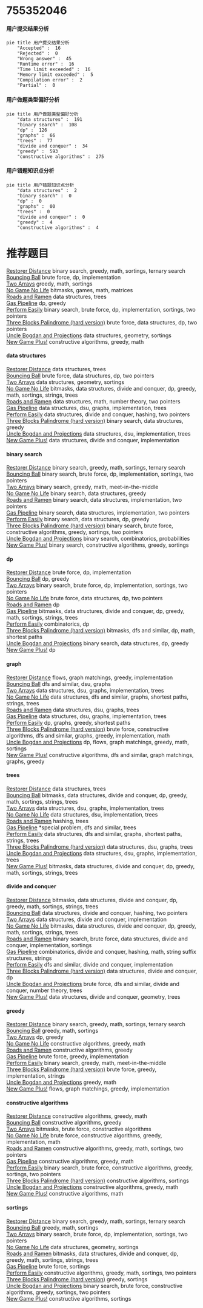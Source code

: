 # 755352046
<!-- tabs:start -->
#### **用户提交结果分析**

```mermaid
pie title 用户提交结果分析
    "Accepted" :  16
    "Rejected" :  0
    "Wrong answer" :  45
    "Runtime error" :  16
    "Time limit exceeded" :  16
    "Memory limit exceeded" :  5
    "Compilation error" :  2
    "Partial" :  0
```
#### **用户做题类型偏好分析**

```mermaid
pie title 用户做题类型偏好分析
    "data structures" :  191
    "binary search" :  108
    "dp" :  126
    "graphs" :  66
    "trees" :  77
    "divide and conquer" :  34
    "greedy" :  593
    "constructive algorithms" :  275
```
#### **用户错题知识点分析**

```mermaid
pie title 用户错题知识点分析
    "data structures" :  2
    "binary search" :  0
    "dp" :  0
    "graphs" :  00
    "trees" :  0
    "divide and conquer" :  0
    "greedy" :  4
    "constructive algorithms" :  4
```
<!-- tabs:end -->
# 推荐题目
[Restorer Distance](http://codeforces.com/problemset/problem/1355/E)		binary search,
                        greedy,
                        math,
                        sortings,
                        ternary search		  
[Bouncing Ball](http://codeforces.com/problemset/problem/1415/C)		brute force,
                        dp,
                        implementation		  
[Two Arrays](http://codeforces.com/problemset/problem/1417/B)		greedy,
                        math,
                        sortings		  
[No Game No Life](http://codeforces.com/problemset/problem/1411/G)		bitmasks,
                        games,
                        math,
                        matrices		  
[Roads and Ramen](http://codeforces.com/problemset/problem/1413/F)		data structures,
                        trees		  
[Gas Pipeline](http://codeforces.com/problemset/problem/1207/C)		dp,
                        greedy		  
[Perform Easily](http://codeforces.com/problemset/problem/1413/C)		binary search,
                        brute force,
                        dp,
                        implementation,
                        sortings,
                        two pointers		  
[Three Blocks Palindrome (hard version)](http://codeforces.com/problemset/problem/1335/E2)		brute force,
                        data structures,
                        dp,
                        two pointers		  
[Uncle Bogdan and Projections](http://codeforces.com/problemset/problem/1388/E)		data structures,
                        geometry,
                        sortings		  
[New Game Plus!](http://codeforces.com/problemset/problem/1415/E)		constructive algorithms,
                        greedy,
                        math		  
<!-- tabs:start -->
#### **data structures**
[Restorer Distance](http://codeforces.com/problemset/problem/1413/F)		data structures,
                        trees		  
[Bouncing Ball](http://codeforces.com/problemset/problem/1335/E2)		brute force,
                        data structures,
                        dp,
                        two pointers		  
[Two Arrays](http://codeforces.com/problemset/problem/1388/E)		data structures,
                        geometry,
                        sortings		  
[No Game No Life](https://codeforces.com/contest/1417/problem/E)		bitmasks,
                        data structures,
                        divide and conquer,
                        dp,
                        greedy,
                        math,
                        sortings,
                        strings,
                        trees		  
[Roads and Ramen](http://codeforces.com/problemset/problem/1418/F)		data structures,
                        math,
                        number theory,
                        two pointers		  
[Gas Pipeline](https://codeforces.com/contest/1417/problem/F)		data structures,
                        dsu,
                        graphs,
                        implementation,
                        trees		  
[Perform Easily](http://codeforces.com/problemset/problem/1418/G)		data structures,
                        divide and conquer,
                        hashing,
                        two pointers		  
[Three Blocks Palindrome (hard version)](http://codeforces.com/problemset/problem/140/C)		binary search,
                        data structures,
                        greedy		  
[Uncle Bogdan and Projections](http://codeforces.com/problemset/problem/1380/E)		data structures,
                        dsu,
                        implementation,
                        trees		  
[New Game Plus!](http://codeforces.com/problemset/problem/1371/F)		data structures,
                        divide and conquer,
                        implementation		  
#### **binary search**
[Restorer Distance](http://codeforces.com/problemset/problem/1355/E)		binary search,
                        greedy,
                        math,
                        sortings,
                        ternary search		  
[Bouncing Ball](http://codeforces.com/problemset/problem/1413/C)		binary search,
                        brute force,
                        dp,
                        implementation,
                        sortings,
                        two pointers		  
[Two Arrays](http://codeforces.com/problemset/problem/1249/C2)		binary search,
                        greedy,
                        math,
                        meet-in-the-middle		  
[No Game No Life](http://codeforces.com/problemset/problem/140/C)		binary search,
                        data structures,
                        greedy		  
[Roads and Ramen](https://codeforces.com/contest/1417/problem/C)		binary search,
                        data structures,
                        implementation,
                        two pointers		  
[Gas Pipeline](http://codeforces.com/problemset/problem/1416/A)		binary search,
                        data structures,
                        implementation,
                        two pointers		  
[Perform Easily](http://codeforces.com/problemset/problem/1416/E)		binary search,
                        data structures,
                        dp,
                        greedy		  
[Three Blocks Palindrome (hard version)](http://codeforces.com/problemset/problem/1419/D2)		binary search,
                        brute force,
                        constructive algorithms,
                        greedy,
                        sortings,
                        two pointers		  
[Uncle Bogdan and Projections](http://codeforces.com/problemset/problem/1418/E)		binary search,
                        combinatorics,
                        probabilities		  
[New Game Plus!](http://codeforces.com/problemset/problem/1419/D1)		binary search,
                        constructive algorithms,
                        greedy,
                        sortings		  
#### **dp**
[Restorer Distance](http://codeforces.com/problemset/problem/1415/C)		brute force,
                        dp,
                        implementation		  
[Bouncing Ball](http://codeforces.com/problemset/problem/1207/C)		dp,
                        greedy		  
[Two Arrays](http://codeforces.com/problemset/problem/1413/C)		binary search,
                        brute force,
                        dp,
                        implementation,
                        sortings,
                        two pointers		  
[No Game No Life](http://codeforces.com/problemset/problem/1335/E2)		brute force,
                        data structures,
                        dp,
                        two pointers		  
[Roads and Ramen](http://codeforces.com/problemset/problem/1415/F)		dp		  
[Gas Pipeline](https://codeforces.com/contest/1417/problem/E)		bitmasks,
                        data structures,
                        divide and conquer,
                        dp,
                        greedy,
                        math,
                        sortings,
                        strings,
                        trees		  
[Perform Easily](http://codeforces.com/problemset/problem/140/E)		combinatorics,
                        dp		  
[Three Blocks Palindrome (hard version)](http://codeforces.com/problemset/problem/1392/G)		bitmasks,
                        dfs and similar,
                        dp,
                        math,
                        shortest paths		  
[Uncle Bogdan and Projections](http://codeforces.com/problemset/problem/1416/E)		binary search,
                        data structures,
                        dp,
                        greedy		  
[New Game Plus!](http://codeforces.com/problemset/problem/1007/E)		dp		  
#### **graph**
[Restorer Distance](http://codeforces.com/problemset/problem/1416/F)		flows,
                        graph matchings,
                        greedy,
                        implementation		  
[Bouncing Ball](http://codeforces.com/problemset/problem/1411/C)		dfs and similar,
                        dsu,
                        graphs		  
[Two Arrays](https://codeforces.com/contest/1417/problem/F)		data structures,
                        dsu,
                        graphs,
                        implementation,
                        trees		  
[No Game No Life](http://codeforces.com/problemset/problem/1209/F)		data structures,
                        dfs and similar,
                        graphs,
                        shortest paths,
                        strings,
                        trees		  
[Roads and Ramen](http://codeforces.com/problemset/problem/1278/D)		data structures,
                        dsu,
                        graphs,
                        trees		  
[Gas Pipeline](http://codeforces.com/problemset/problem/1416/D)		data structures,
                        dsu,
                        graphs,
                        implementation,
                        trees		  
[Perform Easily](http://codeforces.com/problemset/problem/1418/C)		dp,
                        graphs,
                        greedy,
                        shortest paths		  
[Three Blocks Palindrome (hard version)](http://codeforces.com/problemset/problem/1487/C)		brute force,
                        constructive algorithms,
                        dfs and similar,
                        graphs,
                        greedy,
                        implementation,
                        math		  
[Uncle Bogdan and Projections](http://codeforces.com/problemset/problem/1437/C)		dp,
                        flows,
                        graph matchings,
                        greedy,
                        math,
                        sortings		  
[New Game Plus!](http://codeforces.com/problemset/problem/1470/D)		constructive algorithms,
                        dfs and similar,
                        graph matchings,
                        graphs,
                        greedy		  
#### **trees**
[Restorer Distance](http://codeforces.com/problemset/problem/1413/F)		data structures,
                        trees		  
[Bouncing Ball](https://codeforces.com/contest/1417/problem/E)		bitmasks,
                        data structures,
                        divide and conquer,
                        dp,
                        greedy,
                        math,
                        sortings,
                        strings,
                        trees		  
[Two Arrays](https://codeforces.com/contest/1417/problem/F)		data structures,
                        dsu,
                        graphs,
                        implementation,
                        trees		  
[No Game No Life](http://codeforces.com/problemset/problem/1380/E)		data structures,
                        dsu,
                        implementation,
                        trees		  
[Roads and Ramen](http://codeforces.com/problemset/problem/1252/F)		hashing,
                        trees		  
[Gas Pipeline](http://codeforces.com/problemset/problem/1387/B2)		*special problem,
                        dfs and similar,
                        trees		  
[Perform Easily](http://codeforces.com/problemset/problem/1209/F)		data structures,
                        dfs and similar,
                        graphs,
                        shortest paths,
                        strings,
                        trees		  
[Three Blocks Palindrome (hard version)](http://codeforces.com/problemset/problem/1278/D)		data structures,
                        dsu,
                        graphs,
                        trees		  
[Uncle Bogdan and Projections](http://codeforces.com/problemset/problem/1416/D)		data structures,
                        dsu,
                        graphs,
                        implementation,
                        trees		  
[New Game Plus!](http://codeforces.com/problemset/problem/1416/C)		bitmasks,
                        data structures,
                        divide and conquer,
                        dp,
                        greedy,
                        math,
                        sortings,
                        strings,
                        trees		  
#### **divide and conquer**
[Restorer Distance](https://codeforces.com/contest/1417/problem/E)		bitmasks,
                        data structures,
                        divide and conquer,
                        dp,
                        greedy,
                        math,
                        sortings,
                        strings,
                        trees		  
[Bouncing Ball](http://codeforces.com/problemset/problem/1418/G)		data structures,
                        divide and conquer,
                        hashing,
                        two pointers		  
[Two Arrays](http://codeforces.com/problemset/problem/1371/F)		data structures,
                        divide and conquer,
                        implementation		  
[No Game No Life](http://codeforces.com/problemset/problem/1416/C)		bitmasks,
                        data structures,
                        divide and conquer,
                        dp,
                        greedy,
                        math,
                        sortings,
                        strings,
                        trees		  
[Roads and Ramen](http://codeforces.com/problemset/problem/1461/D)		binary search,
                        brute force,
                        data structures,
                        divide and conquer,
                        implementation,
                        sortings		  
[Gas Pipeline](http://codeforces.com/problemset/problem/1466/G)		combinatorics,
                        divide and conquer,
                        hashing,
                        math,
                        string suffix structures,
                        strings		  
[Perform Easily](http://codeforces.com/problemset/problem/1490/D)		dfs and similar,
                        divide and conquer,
                        implementation		  
[Three Blocks Palindrome (hard version)](https://codeforces.com/contest/1483/problem/C)		data structures,
                        divide and conquer,
                        dp		  
[Uncle Bogdan and Projections](http://codeforces.com/problemset/problem/1491/E)		brute force,
                        dfs and similar,
                        divide and conquer,
                        number theory,
                        trees		  
[New Game Plus!](http://codeforces.com/problemset/problem/1303/G)		data structures,
                        divide and conquer,
                        geometry,
                        trees		  
#### **greedy**
[Restorer Distance](http://codeforces.com/problemset/problem/1355/E)		binary search,
                        greedy,
                        math,
                        sortings,
                        ternary search		  
[Bouncing Ball](http://codeforces.com/problemset/problem/1417/B)		greedy,
                        math,
                        sortings		  
[Two Arrays](http://codeforces.com/problemset/problem/1207/C)		dp,
                        greedy		  
[No Game No Life](http://codeforces.com/problemset/problem/1415/E)		constructive algorithms,
                        greedy,
                        math		  
[Roads and Ramen](http://codeforces.com/problemset/problem/103/C)		constructive algorithms,
                        greedy		  
[Gas Pipeline](http://codeforces.com/problemset/problem/140/B)		brute force,
                        greedy,
                        implementation		  
[Perform Easily](http://codeforces.com/problemset/problem/1249/C2)		binary search,
                        greedy,
                        math,
                        meet-in-the-middle		  
[Three Blocks Palindrome (hard version)](http://codeforces.com/problemset/problem/1411/D)		brute force,
                        greedy,
                        implementation,
                        strings		  
[Uncle Bogdan and Projections](http://codeforces.com/problemset/problem/1411/F)		greedy,
                        math		  
[New Game Plus!](http://codeforces.com/problemset/problem/1416/F)		flows,
                        graph matchings,
                        greedy,
                        implementation		  
#### **constructive algorithms**
[Restorer Distance](http://codeforces.com/problemset/problem/1415/E)		constructive algorithms,
                        greedy,
                        math		  
[Bouncing Ball](http://codeforces.com/problemset/problem/103/C)		constructive algorithms,
                        greedy		  
[Two Arrays](http://codeforces.com/problemset/problem/1415/D)		bitmasks,
                        brute force,
                        constructive algorithms		  
[No Game No Life](http://codeforces.com/problemset/problem/1419/B)		brute force,
                        constructive algorithms,
                        greedy,
                        implementation,
                        math		  
[Roads and Ramen](http://codeforces.com/problemset/problem/1148/E)		constructive algorithms,
                        greedy,
                        math,
                        sortings,
                        two pointers		  
[Gas Pipeline](https://codeforces.com/contest/1417/problem/D)		constructive algorithms,
                        greedy,
                        math		  
[Perform Easily](http://codeforces.com/problemset/problem/1419/D2)		binary search,
                        brute force,
                        constructive algorithms,
                        greedy,
                        sortings,
                        two pointers		  
[Three Blocks Palindrome (hard version)](http://codeforces.com/problemset/problem/1148/C)		constructive algorithms,
                        sortings		  
[Uncle Bogdan and Projections](http://codeforces.com/problemset/problem/1416/B)		constructive algorithms,
                        greedy,
                        math		  
[New Game Plus!](http://codeforces.com/problemset/problem/1413/A)		constructive algorithms,
                        math		  
#### **sortings**
[Restorer Distance](http://codeforces.com/problemset/problem/1355/E)		binary search,
                        greedy,
                        math,
                        sortings,
                        ternary search		  
[Bouncing Ball](http://codeforces.com/problemset/problem/1417/B)		greedy,
                        math,
                        sortings		  
[Two Arrays](http://codeforces.com/problemset/problem/1413/C)		binary search,
                        brute force,
                        dp,
                        implementation,
                        sortings,
                        two pointers		  
[No Game No Life](http://codeforces.com/problemset/problem/1388/E)		data structures,
                        geometry,
                        sortings		  
[Roads and Ramen](https://codeforces.com/contest/1417/problem/E)		bitmasks,
                        data structures,
                        divide and conquer,
                        dp,
                        greedy,
                        math,
                        sortings,
                        strings,
                        trees		  
[Gas Pipeline](http://codeforces.com/problemset/problem/1269/B)		brute force,
                        sortings		  
[Perform Easily](http://codeforces.com/problemset/problem/1148/E)		constructive algorithms,
                        greedy,
                        math,
                        sortings,
                        two pointers		  
[Three Blocks Palindrome (hard version)](http://codeforces.com/problemset/problem/1418/B)		greedy,
                        sortings		  
[Uncle Bogdan and Projections](http://codeforces.com/problemset/problem/1419/D2)		binary search,
                        brute force,
                        constructive algorithms,
                        greedy,
                        sortings,
                        two pointers		  
[New Game Plus!](http://codeforces.com/problemset/problem/1148/C)		constructive algorithms,
                        sortings		  
<!-- tabs:end -->
